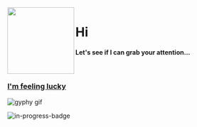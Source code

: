 <img align="left" height="150" src="https://user-images.githubusercontent.com/5083214/156877684-70d66b18-8bc3-46c2-8979-c2725767fd69.gif">

# Hi
#### Let's see if I can grab your attention...

<br/>

### [I'm feeling lucky](https://fct5mvs0s5.execute-api.us-east-2.amazonaws.com)
![gyphy gif](https://media4.giphy.com/media/xWCt0iMtZUal329FVn/giphy.gif?cid=bfae73229hv756fgcupqekyx7qi1w5eb2vhltbkyadw3cb5k&rid=giphy.gif&ct=g)

![in-progress-badge](https://img.shields.io/badge/IN-PROGRESS-brightgreen)

